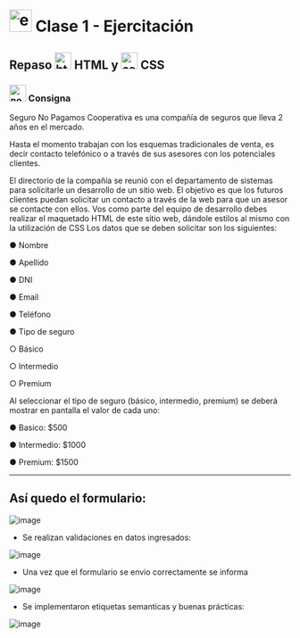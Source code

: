 # <img width="40" height="40" src="https://img.icons8.com/external-flaticons-lineal-color-flat-icons/40/external-class-online-education-flaticons-lineal-color-flat-icons-3.png" alt="external class online"/> Clase 1 - Ejercitación

## Repaso <img width="30" height="30" src="https://img.icons8.com/color/30/html-5.png" alt="html5"/> HTML y <img width="30" height="30" src="https://img.icons8.com/color/30/css3.png" alt="css3"/> CSS

### <img width="30" height="30" src="https://img.icons8.com/external-flatart-icons-flat-flatarticons/30/external-note-pad-user-interface-flatart-icons-flat-flatarticons.png" alt="note pad"/> Consigna

Seguro No Pagamos Cooperativa es una compañía de seguros que lleva 2 años en el mercado.

Hasta el momento trabajan con los esquemas tradicionales de venta, es decir contacto telefónico o a través de sus asesores con los potenciales clientes.

El directorio de la compañía se reunió con el departamento de sistemas para solicitarle un desarrollo de un sitio web. El objetivo es que los futuros clientes puedan solicitar un contacto
a través de la web para que un asesor se contacte con ellos.
Vos como parte del equipo de desarrollo debes realizar el maquetado HTML de este sitio web, dándole estilos al mismo con la utilización de CSS Los datos que se deben solicitar son los siguientes:

● Nombre

● Apellido

● DNI

● Email

● Teléfono

● Tipo de seguro

○ Básico

○ Intermedio

○ Premium

Al seleccionar el tipo de seguro (básico, intermedio, premium) se deberá mostrar en pantalla el valor de cada uno:

● Basico: $500

● Intermedio: $1000

● Premium: $1500

---

## Así quedo el formulario:

![image](https://github.com/eugenia1984/desarrollador-web-con-react/assets/72580574/d9dc014f-f949-4402-b727-c61cf6a92ad4)


- Se realizan validaciones en datos ingresados:

![image](https://github.com/eugenia1984/desarrollador-web-con-react/assets/72580574/0b8868be-cd7b-4490-9e27-1424db710390)


- Una vez que el formulario se envio correctamente se informa

![image](https://github.com/eugenia1984/desarrollador-web-con-react/assets/72580574/ccbb3212-515a-4726-9a54-4948bb97ebce)

- Se implementaron etiquetas semanticas y buenas prácticas:

![image](https://github.com/eugenia1984/desarrollador-web-con-react/assets/72580574/de74ee11-a647-420f-8328-b3fe061bf39c)


